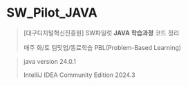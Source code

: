 # SW_Pilot_JAVA

> [대구디지털혁신진흥원] SW파일럿 **JAVA 학습과정** 코드 정리
> 
> 매주 화/토 팀밋업/동료학습 PBL(Problem-Based Learning)


> java version 24.0.1
> 
> IntelliJ IDEA Community Edition 2024.3

